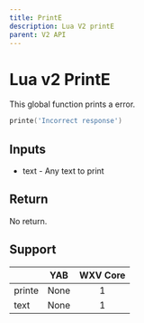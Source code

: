 ```yaml
---
title: PrintE
description: Lua V2 printE
parent: V2 API
---
```

# Lua v2 PrintE

This global function prints a error.

```lua
printe('Incorrect response')
```

## Inputs

- text - Any text to print

## Return

No return.

## Support

|        | YAB                    | WXV Core            |
| ------ | :--------------------: | :-----------------: |
| printe | <span none>None</span> | <span full>1</span> |
| text   | <span none>None</span> | <span full>1</span> |
